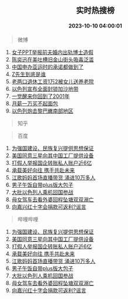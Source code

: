<div align="center"><h2>实时热搜榜</h2><h4>2023-10-10 04:00:01</h4></div>

> 微博  

1. [女子PPT举报前夫婚内出轨博士造假](https://s.weibo.com/weibo?q=%23%E5%A5%B3%E5%AD%90PPT%E4%B8%BE%E6%8A%A5%E5%89%8D%E5%A4%AB%E5%A9%9A%E5%86%85%E5%87%BA%E8%BD%A8%E5%8D%9A%E5%A3%AB%E9%80%A0%E5%81%87%23&t=31&band_rank=1&Refer=top)<br />
2. [陈奕迅在美吐槽旧金山街头吸毒泛滥](https://s.weibo.com/weibo?q=%23%E9%99%88%E5%A5%95%E8%BF%85%E5%9C%A8%E7%BE%8E%E5%90%90%E6%A7%BD%E6%97%A7%E9%87%91%E5%B1%B1%E8%A1%97%E5%A4%B4%E5%90%B8%E6%AF%92%E6%B3%9B%E6%BB%A5%23&t=31&band_rank=2&Refer=top)<br />
3. [中国申办亚运时的承诺都做到了](https://s.weibo.com/weibo?q=%23%E4%B8%AD%E5%9B%BD%E7%94%B3%E5%8A%9E%E4%BA%9A%E8%BF%90%E6%97%B6%E7%9A%84%E6%89%BF%E8%AF%BA%E9%83%BD%E5%81%9A%E5%88%B0%E4%BA%86%23&t=31&band_rank=3&Refer=top)<br />
4. [Z先生到底是谁](https://s.weibo.com/weibo?q=%23Z%E5%85%88%E7%94%9F%E5%88%B0%E5%BA%95%E6%98%AF%E8%B0%81%23&t=31&band_rank=4&Refer=top)<br />
5. [老两口退休工资1万2被女儿送养老院](https://s.weibo.com/weibo?q=%23%E8%80%81%E4%B8%A4%E5%8F%A3%E9%80%80%E4%BC%91%E5%B7%A5%E8%B5%841%E4%B8%872%E8%A2%AB%E5%A5%B3%E5%84%BF%E9%80%81%E5%85%BB%E8%80%81%E9%99%A2%23&t=31&band_rank=5&Refer=top)<br />
6. [以色列宣布全面封锁加沙地带](https://s.weibo.com/weibo?q=%23%E4%BB%A5%E8%89%B2%E5%88%97%E5%AE%A3%E5%B8%83%E5%85%A8%E9%9D%A2%E5%B0%81%E9%94%81%E5%8A%A0%E6%B2%99%E5%9C%B0%E5%B8%A6%23&t=31&band_rank=6&Refer=top)<br />
7. [一觉醒来你回到了2001年](https://s.weibo.com/weibo?q=%E4%B8%80%E8%A7%89%E9%86%92%E6%9D%A5%E4%BD%A0%E5%9B%9E%E5%88%B0%E4%BA%862001%E5%B9%B4&t=31&band_rank=7&Refer=top)<br />
8. [月薪一万买不起面包](https://s.weibo.com/weibo?q=%23%E6%9C%88%E8%96%AA%E4%B8%80%E4%B8%87%E4%B9%B0%E4%B8%8D%E8%B5%B7%E9%9D%A2%E5%8C%85%23&t=31&band_rank=8&Refer=top)<br />
9. [以色列炮击黎巴嫩南部地区](https://s.weibo.com/weibo?q=%23%E4%BB%A5%E8%89%B2%E5%88%97%E7%82%AE%E5%87%BB%E9%BB%8E%E5%B7%B4%E5%AB%A9%E5%8D%97%E9%83%A8%E5%9C%B0%E5%8C%BA%23&t=31&band_rank=9&Refer=top)<br />

> 知乎  


> 百度  

1. [为强国建设、民族复兴提供思想保证](https://www.baidu.com/s?wd=%E4%B8%BA%E5%BC%BA%E5%9B%BD%E5%BB%BA%E8%AE%BE%E3%80%81%E6%B0%91%E6%97%8F%E5%A4%8D%E5%85%B4%E6%8F%90%E4%BE%9B%E6%80%9D%E6%83%B3%E4%BF%9D%E8%AF%81&sa=fyb_news&rsv_dl=fyb_news)<br />
2. [美国同意三星向其中国工厂提供设备](https://www.baidu.com/s?wd=%E7%BE%8E%E5%9B%BD%E5%90%8C%E6%84%8F%E4%B8%89%E6%98%9F%E5%90%91%E5%85%B6%E4%B8%AD%E5%9B%BD%E5%B7%A5%E5%8E%82%E6%8F%90%E4%BE%9B%E8%AE%BE%E5%A4%87&sa=fyb_news&rsv_dl=fyb_news)<br />
3. [打假人举报国企转账私人账户近6亿](https://www.baidu.com/s?wd=%E6%89%93%E5%81%87%E4%BA%BA%E4%B8%BE%E6%8A%A5%E5%9B%BD%E4%BC%81%E8%BD%AC%E8%B4%A6%E7%A7%81%E4%BA%BA%E8%B4%A6%E6%88%B7%E8%BF%916%E4%BA%BF&sa=fyb_news&rsv_dl=fyb_news)<br />
4. [承载美好向往 携手共赴未来](https://www.baidu.com/s?wd=%E6%89%BF%E8%BD%BD%E7%BE%8E%E5%A5%BD%E5%90%91%E5%BE%80+%E6%90%BA%E6%89%8B%E5%85%B1%E8%B5%B4%E6%9C%AA%E6%9D%A5&sa=fyb_news&rsv_dl=fyb_news)<br />
5. [江歌妈妈首场直播带货 涌进10万多人](https://www.baidu.com/s?wd=%E6%B1%9F%E6%AD%8C%E5%A6%88%E5%A6%88%E9%A6%96%E5%9C%BA%E7%9B%B4%E6%92%AD%E5%B8%A6%E8%B4%A7+%E6%B6%8C%E8%BF%9B10%E4%B8%87%E5%A4%9A%E4%BA%BA&sa=fyb_news&rsv_dl=fyb_news)<br />
6. [男子午饭自带plus版大包子](https://www.baidu.com/s?wd=%E7%94%B7%E5%AD%90%E5%8D%88%E9%A5%AD%E8%87%AA%E5%B8%A6plus%E7%89%88%E5%A4%A7%E5%8C%85%E5%AD%90&sa=fyb_news&rsv_dl=fyb_news)<br />
7. [大批以色列人乘机回国参战](https://www.baidu.com/s?wd=%E5%A4%A7%E6%89%B9%E4%BB%A5%E8%89%B2%E5%88%97%E4%BA%BA%E4%B9%98%E6%9C%BA%E5%9B%9E%E5%9B%BD%E5%8F%82%E6%88%98&sa=fyb_news&rsv_dl=fyb_news)<br />
8. [母女驾车去看外婆回程坠塘双双溺亡](https://www.baidu.com/s?wd=%E6%AF%8D%E5%A5%B3%E9%A9%BE%E8%BD%A6%E5%8E%BB%E7%9C%8B%E5%A4%96%E5%A9%86%E5%9B%9E%E7%A8%8B%E5%9D%A0%E5%A1%98%E5%8F%8C%E5%8F%8C%E6%BA%BA%E4%BA%A1&sa=fyb_news&rsv_dl=fyb_news)<br />
9. [向嘉兴红十字会捐款可返利?谣言](https://www.baidu.com/s?wd=%E5%90%91%E5%98%89%E5%85%B4%E7%BA%A2%E5%8D%81%E5%AD%97%E4%BC%9A%E6%8D%90%E6%AC%BE%E5%8F%AF%E8%BF%94%E5%88%A9%3F%E8%B0%A3%E8%A8%80&sa=fyb_news&rsv_dl=fyb_news)<br />

> 哔哩哔哩  

1. [为强国建设、民族复兴提供思想保证](https://www.baidu.com/s?wd=%E4%B8%BA%E5%BC%BA%E5%9B%BD%E5%BB%BA%E8%AE%BE%E3%80%81%E6%B0%91%E6%97%8F%E5%A4%8D%E5%85%B4%E6%8F%90%E4%BE%9B%E6%80%9D%E6%83%B3%E4%BF%9D%E8%AF%81&sa=fyb_news&rsv_dl=fyb_news)<br />
2. [美国同意三星向其中国工厂提供设备](https://www.baidu.com/s?wd=%E7%BE%8E%E5%9B%BD%E5%90%8C%E6%84%8F%E4%B8%89%E6%98%9F%E5%90%91%E5%85%B6%E4%B8%AD%E5%9B%BD%E5%B7%A5%E5%8E%82%E6%8F%90%E4%BE%9B%E8%AE%BE%E5%A4%87&sa=fyb_news&rsv_dl=fyb_news)<br />
3. [打假人举报国企转账私人账户近6亿](https://www.baidu.com/s?wd=%E6%89%93%E5%81%87%E4%BA%BA%E4%B8%BE%E6%8A%A5%E5%9B%BD%E4%BC%81%E8%BD%AC%E8%B4%A6%E7%A7%81%E4%BA%BA%E8%B4%A6%E6%88%B7%E8%BF%916%E4%BA%BF&sa=fyb_news&rsv_dl=fyb_news)<br />
4. [承载美好向往 携手共赴未来](https://www.baidu.com/s?wd=%E6%89%BF%E8%BD%BD%E7%BE%8E%E5%A5%BD%E5%90%91%E5%BE%80+%E6%90%BA%E6%89%8B%E5%85%B1%E8%B5%B4%E6%9C%AA%E6%9D%A5&sa=fyb_news&rsv_dl=fyb_news)<br />
5. [江歌妈妈首场直播带货 涌进10万多人](https://www.baidu.com/s?wd=%E6%B1%9F%E6%AD%8C%E5%A6%88%E5%A6%88%E9%A6%96%E5%9C%BA%E7%9B%B4%E6%92%AD%E5%B8%A6%E8%B4%A7+%E6%B6%8C%E8%BF%9B10%E4%B8%87%E5%A4%9A%E4%BA%BA&sa=fyb_news&rsv_dl=fyb_news)<br />
6. [男子午饭自带plus版大包子](https://www.baidu.com/s?wd=%E7%94%B7%E5%AD%90%E5%8D%88%E9%A5%AD%E8%87%AA%E5%B8%A6plus%E7%89%88%E5%A4%A7%E5%8C%85%E5%AD%90&sa=fyb_news&rsv_dl=fyb_news)<br />
7. [大批以色列人乘机回国参战](https://www.baidu.com/s?wd=%E5%A4%A7%E6%89%B9%E4%BB%A5%E8%89%B2%E5%88%97%E4%BA%BA%E4%B9%98%E6%9C%BA%E5%9B%9E%E5%9B%BD%E5%8F%82%E6%88%98&sa=fyb_news&rsv_dl=fyb_news)<br />
8. [母女驾车去看外婆回程坠塘双双溺亡](https://www.baidu.com/s?wd=%E6%AF%8D%E5%A5%B3%E9%A9%BE%E8%BD%A6%E5%8E%BB%E7%9C%8B%E5%A4%96%E5%A9%86%E5%9B%9E%E7%A8%8B%E5%9D%A0%E5%A1%98%E5%8F%8C%E5%8F%8C%E6%BA%BA%E4%BA%A1&sa=fyb_news&rsv_dl=fyb_news)<br />
9. [向嘉兴红十字会捐款可返利?谣言](https://www.baidu.com/s?wd=%E5%90%91%E5%98%89%E5%85%B4%E7%BA%A2%E5%8D%81%E5%AD%97%E4%BC%9A%E6%8D%90%E6%AC%BE%E5%8F%AF%E8%BF%94%E5%88%A9%3F%E8%B0%A3%E8%A8%80&sa=fyb_news&rsv_dl=fyb_news)<br />
